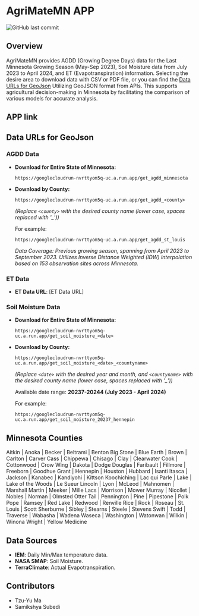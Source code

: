 # AgriMateMN APP
![GitHub last commit](https://img.shields.io/github/last-commit/TzuYuMa/AgriMateMN?style=for-the-badge)

## Overview  
AgriMateMN provides AGDD (Growing Degree Days) data for the Last Minnesota Growing Season (May-Sep 2023), Soil Moisture data from July 2023 to April 2024, and ET (Evapotranspiration) information. Selecting the desire area to download data with CSV or PDF file, or you can find the [Data URLs for GeoJson](#data-urls-for-geojson) Utilizing GeoJSON format from APIs. This supports agricultural decision-making in Minnesota by facilitating the comparison of various models for accurate analysis.

## APP link

## Data URLs for GeoJson
### AGDD Data
- **Download for Entire State of Minnesota:**
  ```plaintext
  https://googlecloudrun-nvrttyom5q-uc.a.run.app/get_agdd_minnesota
  ```

- **Download by County:**
  ```plaintext
  https://googlecloudrun-nvrttyom5q-uc.a.run.app/get_agdd_<county>
  ```
  *(Replace `<county>` with the desired county name (lower case, spaces replaced with '_'))*

  For example:
  ```plaintext
  https://googlecloudrun-nvrttyom5q-uc.a.run.app/get_agdd_st_louis
  ```

  *Data Coverage: Previous growing season, spanning from April 2023 to September 2023. Utilizes Inverse Distance Weighted (IDW) interpolation based on 153 observation sites across Minnesota.*

### ET Data
- **ET Data URL**: [ET Data URL]

### Soil Moisture Data
- **Download for Entire State of Minnesota:**
  ```plaintext
  https://googlecloudrun-nvrttyom5q-uc.a.run.app/get_soil_moisture_<date>
  ```

- **Download by County:**
  ```plaintext
  https://googlecloudrun-nvrttyom5q-uc.a.run.app/get_soil_moisture_<date>_<countyname>
  ```
  *(Replace `<date>` with the desired year and month, and `<countyname>` with the desired county name (lower case, spaces replaced with '_'))*

  Available date range: **20237-20244 (July 2023 - April 2024)**

  For example:
  ```plaintext
  https://googlecloudrun-nvrttyom5q-uc.a.run.app/get_soil_moisture_20237_hennepin
  ```
## Minnesota Counties

Aitkin | Anoka | Becker | Beltrami | Benton
Big Stone | Blue Earth | Brown | Carlton | Carver
Cass | Chippewa | Chisago | Clay | Clearwater
Cook | Cottonwood | Crow Wing | Dakota | Dodge
Douglas | Faribault | Fillmore | Freeborn | Goodhue
Grant | Hennepin | Houston | Hubbard | Isanti
Itasca | Jackson | Kanabec | Kandiyohi | Kittson
Koochiching | Lac qui Parle | Lake | Lake of the Woods | Le Sueur
Lincoln | Lyon | McLeod | Mahnomen | Marshall
Martin | Meeker | Mille Lacs | Morrison | Mower
Murray | Nicollet | Nobles | Norman | Olmsted
Otter Tail | Pennington | Pine | Pipestone | Polk
Pope | Ramsey | Red Lake | Redwood | Renville
Rice | Rock | Roseau | St. Louis | Scott
Sherburne | Sibley | Stearns | Steele | Stevens
Swift | Todd | Traverse | Wabasha | Wadena
Waseca | Washington | Watonwan | Wilkin | Winona
Wright | Yellow Medicine



## Data Sources 
- **IEM**: Daily Min/Max temperature data.
- **NASA SMAP**: Soil Moisture.
- **TerraClimate**: Actual Evapotranspiration.
  
## Contributors 
- Tzu-Yu Ma  
- Samikshya Subedi
